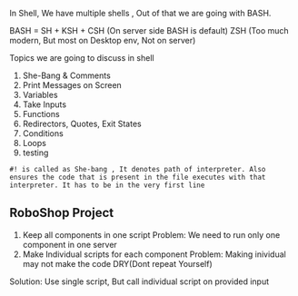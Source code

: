 In Shell, We have multiple shells , Out of that we are going with BASH.

BASH = SH + KSH + CSH (On server side BASH is default)
ZSH (Too much modern, But most on Desktop env, Not on server)

Topics we are going to discuss in shell 

1. She-Bang & Comments
2. Print Messages on Screen 
3. Variables 
4. Take Inputs 
5. Functions
6. Redirectors, Quotes, Exit States
7. Conditions
8. Loops
9. testing

```
#! is called as She-bang , It denotes path of interpreter. Also ensures the code that is present in the file executes with that interpreter. It has to be in the very first line

```

## RoboShop Project

1. Keep all components in one script 
        Problem: We need to run only one component in one server
2. Make Individual scripts for each component 
        Problem: Making inividual may not make the code DRY(Dont repeat Yourself)

Solution: Use single script, But call individual script on provided input